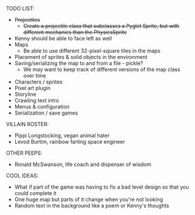 TODO LIST:
* ~~Projectiles~~
   * ~~Create a projectile class that subclasses a Pyglet Sprite, but with different mechanics than the PhysicsSprite~~
* Kenny should be able to face left as well
* Maps
   * Be able to use different 32-pixel-square tiles in the maps
* Placement of sprites & solid objects in the environment
* Saving/serializing the map to and from a file - pickle?
   * We may want to keep track of different versions of the map class over time
* Characters / sprites
* Pixel art plugin
* Storyline
* Crawling text intro
* Menus & configuration
* Serialization / save games

VILLAIN ROSTER:
* Pippi Longstocking, vegan animal hater
* Levod Burtim, rainbow farting space engineer

OTHER PEEPS:
* Ronald McSwanson, life coach and dispenser of wisdom

COOL IDEAS:
* What if part of the game was having to fix a bad level design so that you could complete it
* One huge map but parts of it change when you're not looking
* Random text in the background like a poem or Kenny's thoughts
